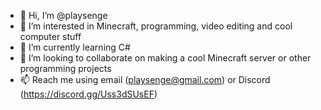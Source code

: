 - 👋 Hi, I’m @playsenge
- 👀 I’m interested in Minecraft, programming, video editing and cool computer stuff
- 🌱 I’m currently learning C#
- 💞️ I’m looking to collaborate on making a cool Minecraft server or other programming projects
- 📫 Reach me using email (playsenge@gmail.com) or Discord (https://discord.gg/Uss3dSUsEF)

<!---
playsenge/playsenge is a ✨ special ✨ repository because its `README.md` (this file) appears on your GitHub profile.
You can click the Preview link to take a look at your changes.
--->
